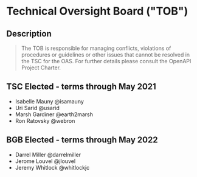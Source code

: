 # Technical Oversight Board ("TOB")

## Description

> The TOB is responsible for managing conflicts, violations of procedures or guidelines or other issues that cannot be resolved in the TSC for the OAS. For further details please consult the OpenAPI Project Charter.

## TSC Elected - terms through May 2021

* Isabelle Mauny @isamauny
* Uri Sarid @usarid
* Marsh Gardiner @earth2marsh
* Ron Ratovsky @webron

## BGB Elected - terms through May 2022

* Darrel Miller @darrelmiller
* Jerome Louvel @jlouvel
* Jeremy Whitlock @whitlockjc

